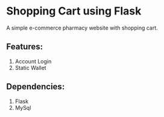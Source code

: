 # Shopping Cart using Flask
A simple e-commerce pharmacy website with shopping cart.
## Features:
1. Account Login
2. Static Wallet
## Dependencies:
1. Flask
2. MySql
